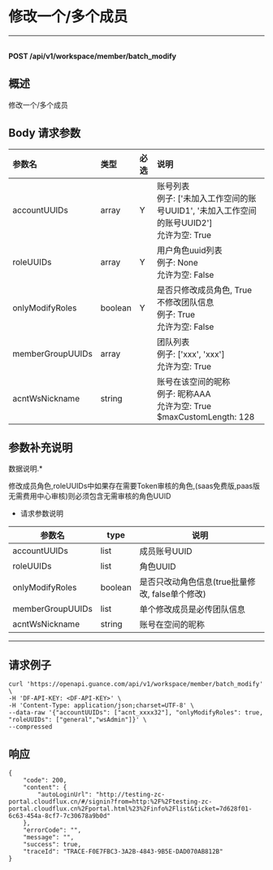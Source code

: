 # 修改一个/多个成员

---

<br />**POST /api/v1/workspace/member/batch_modify**

## 概述
修改一个/多个成员




## Body 请求参数

| 参数名        | 类型     | 必选   | 说明              |
|:-----------|:-------|:-----|:----------------|
| accountUUIDs | array | Y | 账号列表<br>例子: ['未加入工作空间的账号UUID1', '未加入工作空间的账号UUID2'] <br>允许为空: True <br> |
| roleUUIDs | array | Y | 用户角色uuid列表<br>例子: None <br>允许为空: False <br> |
| onlyModifyRoles | boolean | Y | 是否只修改成员角色, True 不修改团队信息<br>例子: True <br>允许为空: False <br> |
| memberGroupUUIDs | array |  | 团队列表<br>例子: ['xxx', 'xxx'] <br>允许为空: True <br> |
| acntWsNickname | string |  | 账号在该空间的昵称<br>例子: 昵称AAA <br>允许为空: True <br>$maxCustomLength: 128 <br> |

## 参数补充说明

数据说明.*

修改成员角色,roleUUIDs中如果存在需要Token审核的角色,(saas免费版,paas版无需费用中心审核)则必须包含无需审核的角色UUID

- 请求参数说明

| 参数名           | type | 说明                                                 |
| ---------------- | ---- | ---------------------------------------------------- |
| accountUUIDs       | list | 成员账号UUID |
| roleUUIDs             | list | 角色UUID                                              |
| onlyModifyRoles    | boolean | 是否只改动角色信息(true批量修改, false单个修改)                 |
| memberGroupUUIDs       | list  | 单个修改成员是必传团队信息     |
| acntWsNickname       | string  | 账号在空间的昵称     |
------




## 请求例子
```shell
curl 'https://openapi.guance.com/api/v1/workspace/member/batch_modify' \
-H 'DF-API-KEY: <DF-API-KEY>' \
-H 'Content-Type: application/json;charset=UTF-8' \
--data-raw '{"accountUUIDs": ["acnt_xxxx32"], "onlyModifyRoles": true, "roleUUIDs": ["general","wsAdmin"]}' \
--compressed 
```




## 响应
```shell
{
    "code": 200,
    "content": {
        "autoLoginUrl": "http://testing-zc-portal.cloudflux.cn/#/signin?from=http:%2F%2Ftesting-zc-portal.cloudflux.cn%2Fportal.html%23%2Finfo%2Flist&ticket=7d628f01-6c63-454a-8cf7-7c30678a9b0d"
    },
    "errorCode": "",
    "message": "",
    "success": true,
    "traceId": "TRACE-F0E7FBC3-3A2B-4843-9B5E-DAD070AB812B"
} 
```




